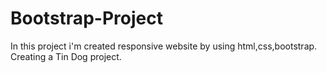 # Bootstrap-Project
In this project i'm created responsive website by using html,css,bootstrap.
Creating a Tin Dog project.
